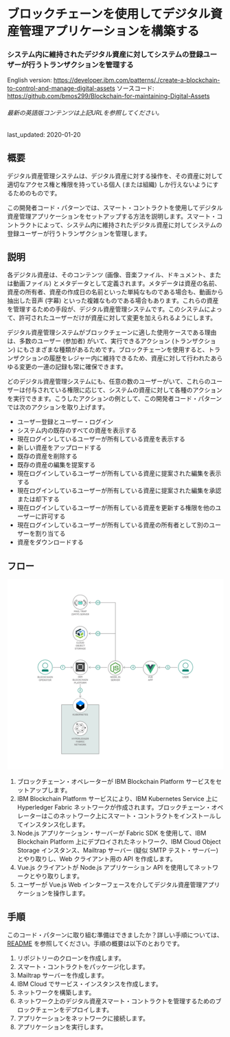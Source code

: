 # ブロックチェーンを使用してデジタル資産管理アプリケーションを構築する

### システム内に維持されたデジタル資産に対してシステムの登録ユーザーが行うトランザクションを管理する

English version: https://developer.ibm.com/patterns/./create-a-blockchain-to-control-and-manage-digital-assets
  ソースコード: https://github.com/bmos299/Blockchain-for-maintaining-Digital-Assets

###### 最新の英語版コンテンツは上記URLを参照してください。
last_updated: 2020-01-20

 ## 概要

デジタル資産管理システムは、デジタル資産に対する操作を、その資産に対して適切なアクセス権と権限を持っている個人 (または組織) しか行えないようにするためのものです。

この開発者コード・パターンでは、スマート・コントラクトを使用してデジタル資産管理アプリケーションをセットアップする方法を説明します。スマート・コントラクトによって、システム内に維持されたデジタル資産に対してシステムの登録ユーザーが行うトランザクションを管理します。

## 説明

各デジタル資産は、そのコンテンツ (画像、音楽ファイル、ドキュメント、または動画ファイル) とメタデータとして定義されます。メタデータは資産の名前、資産の所有者、資産の作成日の名前といった単純なものである場合も、動画から抽出した音声 (字幕) といった複雑なものである場合もあります。これらの資産を管理するための手段が、デジタル資産管理システムです。このシステムによって、許可されたユーザーだけが資産に対して変更を加えられるようにします。

デジタル資産管理システムがブロックチェーンに適した使用ケースである理由は、多数のユーザー (参加者) がいて、実行できるアクション (トランザクション) にもさまざまな種類があるためです。ブロックチェーンを使用すると、トランザクションの履歴をレジャー内に維持できるため、資産に対して行われたあらゆる変更の一連の記録も常に確保できます。

どのデジタル資産管理システムにも、任意の数のユーザーがいて、これらのユーザーは付与されている権限に応じて、システムの資産に対して各種のアクションを実行できます。こうしたアクションの例として、この開発者コード・パターンでは次のアクションを取り上げます。

* ユーザー登録とユーザー・ログイン
* システム内の既存のすべての資産を表示する
* 現在ログインしているユーザーが所有している資産を表示する
* 新しい資産をアップロードする
* 既存の資産を削除する
* 既存の資産の編集を提案する
* 現在ログインしているユーザーが所有している資産に提案された編集を表示する
* 現在ログインしているユーザーが所有している資産に提案された編集を承認または却下する
* 現在ログインしているユーザーが所有している資産を更新する権限を他のユーザーに許可する
* 現在ログインしているユーザーが所有している資産の所有者として別のユーザーを割り当てる
* 資産をダウンロードする

## フロー

![フロー](./images/flow.png)

1. ブロックチェーン・オペレーターが IBM Blockchain Platform サービスをセットアップします。
1. IBM Blockchain Platform サービスにより、IBM Kubernetes Service 上に Hyperledger Fabric ネットワークが作成されます。ブロックチェーン・オペレーターはこのネットワーク上にスマート・コントラクトをインストールしてインスタンス化します。
1. Node.js アプリケーション・サーバーが Fabric SDK を使用して、IBM Blockchain Platform 上にデプロイされたネットワーク、IBM Cloud Object Storage インスタンス、Mailtrap サーバー (疑似 SMTP テスト・サーバー) とやり取りし、Web クライアント用の API を作成します。
1. Vue.js クライアントが Node.js アプリケーション API を使用してネットワークとやり取りします。
1. ユーザーが Vue.js Web インターフェースを介してデジタル資産管理アプリケーションを操作します。

## 手順

このコード・パターンに取り組む準備はできましたか？詳しい手順については、[README](https://github.com/bmos299/Blockchain-for-maintaining-Digital-Assets/blob/master/README.md) を参照してください。手順の概要は以下のとおりです。

1. リポジトリーのクローンを作成します。
1. スマート・コントラクトをパッケージ化します。
1. Mailtrap サーバーを作成します。
1. IBM Cloud でサービス・インスタンスを作成します。
1. ネットワークを構築します。
1. ネットワーク上のデジタル資産スマート・コントラクトを管理するためのブロックチェーンをデプロイします。
1. アプリケーションをネットワークに接続します。
1. アプリケーションを実行します。
